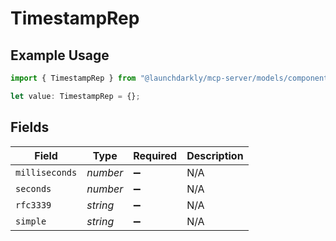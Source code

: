 # TimestampRep

## Example Usage

```typescript
import { TimestampRep } from "@launchdarkly/mcp-server/models/components";

let value: TimestampRep = {};
```

## Fields

| Field              | Type               | Required           | Description        |
| ------------------ | ------------------ | ------------------ | ------------------ |
| `milliseconds`     | *number*           | :heavy_minus_sign: | N/A                |
| `seconds`          | *number*           | :heavy_minus_sign: | N/A                |
| `rfc3339`          | *string*           | :heavy_minus_sign: | N/A                |
| `simple`           | *string*           | :heavy_minus_sign: | N/A                |